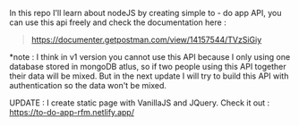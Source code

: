In this repo I'll learn about nodeJS by creating simple to - do app API, you can use this api freely and check the documentation here :

> https://documenter.getpostman.com/view/14157544/TVzSiGiy

*note : I think in v1 version you cannot use this API because I only using one database stored in mongoDB atlus, so if two people using this API together their data will be mixed. But in the next update I will try to build this API with authentication so the data won't be mixed.

UPDATE :
I create static page with VanillaJS and JQuery. Check it out :
https://to-do-app-rfm.netlify.app/
